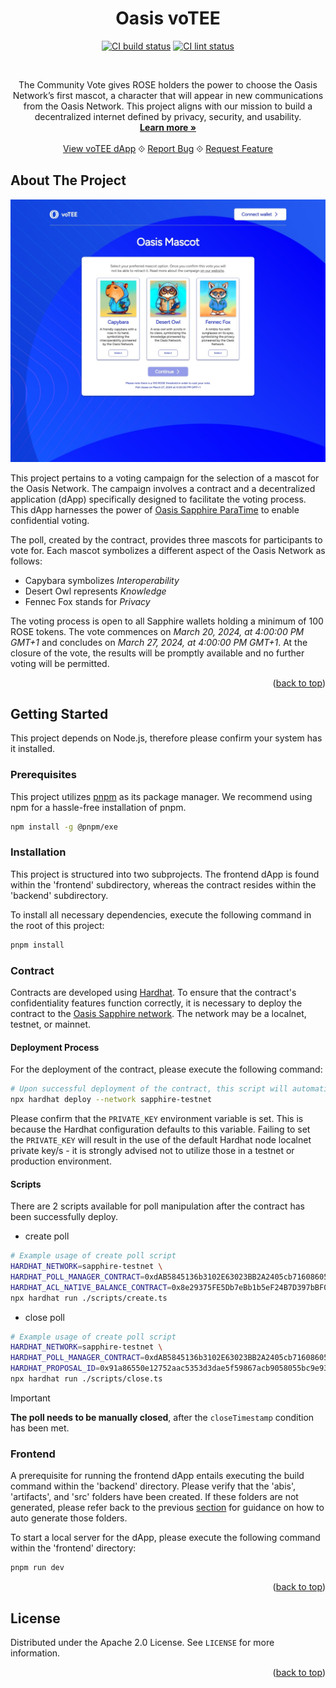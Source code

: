 <a name="readme-top"></a>

<h1 align="center">Oasis voTEE</h1>

<div align="center">

  [![CI build status][github-ci-build-badge]][github-ci-build-link]
  [![CI lint status][github-ci-lint-badge]][github-ci-lint-link]

</div>

<!-- PROJECT BASIC INFORMATION -->
<br />
<p align="center">
    The Community Vote gives ROSE holders the power to choose the Oasis Network’s first mascot,
    a character that will appear in new communications from the Oasis Network.
    This project aligns with our mission to build a decentralized internet defined by privacy, security, and usability.
    <br />
    <a href="https://oasisprotocol.org/oasis-mascot-voting"><strong>Learn more »</strong></a>
    <br />
    <br />
    <a href="https://votee.oasis.io/">View voTEE dApp</a>
    ⟐
    <a href="https://github.com/oasisprotocol/dapp-votee/issues/new/choose">Report Bug</a>
    ⟐
    <a href="https://github.com/oasisprotocol/dapp-votee/issues/new/choose">Request Feature</a>
</p>

<!-- ABOUT THE PROJECT -->

## About The Project

[![voTEE dApp][votee-voting-screenshot]](https://votee.oasis.io/)

This project pertains to a voting campaign for the selection of a mascot for the Oasis Network. The campaign involves a
contract and a decentralized application (dApp) specifically designed to facilitate the voting process. This dApp
harnesses the power of [Oasis Sapphire ParaTime](https://docs.oasis.io/dapp/sapphire/) to enable confidential voting.

The poll, created by the contract, provides three mascots for participants to vote for. Each mascot symbolizes a
different aspect of the Oasis Network as follows:

- Capybara symbolizes _Interoperability_
- Desert Owl represents _Knowledge_
- Fennec Fox stands for _Privacy_

The voting process is open to all Sapphire wallets holding a minimum of 100 ROSE tokens. The vote commences on _March
20, 2024, at 4:00:00 PM GMT+1_ and concludes on _March 27, 2024, at 4:00:00 PM GMT+1_. At the closure of the vote, the
results will be promptly available and no further voting will be permitted.

<p align="right">(<a href="#readme-top">back to top</a>)</p>

<!-- GETTING STARTED -->

## Getting Started

This project depends on Node.js, therefore please confirm your system has it installed.

### Prerequisites

This project utilizes [pnpm](https://pnpm.io/installation#prerequisites) as its package manager.
We recommend using npm for a hassle-free installation of pnpm.

```sh
npm install -g @pnpm/exe
```

### Installation

This project is structured into two subprojects. The frontend dApp is found within the
'frontend' subdirectory, whereas the contract resides within the 'backend' subdirectory.

To install all necessary dependencies, execute the following command in the root of this project:

```sh
pnpm install
```

### Contract

Contracts are developed using [Hardhat](https://hardhat.org/docs). To ensure that the contract's confidentiality
features function correctly, it is necessary to deploy the contract to
the [Oasis Sapphire network](https://docs.oasis.io/dapp/sapphire/). The network may be a localnet, testnet, or mainnet.

#### Deployment Process

For the deployment of the contract, please execute the following command:

```sh
# Upon successful deployment of the contract, this script will automatically generate a poll.
npx hardhat deploy --network sapphire-testnet
```

Please confirm that the `PRIVATE_KEY` environment variable is set. This is because the Hardhat configuration defaults to
this variable. Failing to set the `PRIVATE_KEY` will result in the use of the default Hardhat node localnet private
key/s - it is strongly advised not to utilize those in a testnet or production environment.

#### Scripts

There are 2 scripts available for poll manipulation after the contract has been successfully deploy.

- create poll

```sh
# Example usage of create poll script
HARDHAT_NETWORK=sapphire-testnet \
HARDHAT_POLL_MANAGER_CONTRACT=0xdAB5845136b3102E63023BB2A2405cb71608605d \
HARDHAT_ACL_NATIVE_BALANCE_CONTRACT=0x8e29375FE5Db7eBb1b5eF24B7D397bBF0B01De09 \
npx hardhat run ./scripts/create.ts
```

- close poll

```sh
# Example usage of create poll script
HARDHAT_NETWORK=sapphire-testnet \
HARDHAT_POLL_MANAGER_CONTRACT=0xdAB5845136b3102E63023BB2A2405cb71608605d \
HARDHAT_PROPOSAL_ID=0x91a86550e12752aac5353d3dae5f59867acb9058055bc9e9331db99f7e7f5627 \
npx hardhat run ./scripts/close.ts
```

> [!IMPORTANT]  
> **The poll needs to be manually closed**, after the `closeTimestamp` condition has been met.

### Frontend

A prerequisite for running the frontend dApp entails executing the build command within
the 'backend' directory. Please verify that the 'abis', 'artifacts', and 'src' folders have been created. If these
folders are not generated, please refer back to the previous <a href="#contract">section</a> for guidance on how to
auto generate those folders.

To start a local server for the dApp, please execute the following command within the 'frontend' directory:

```sh
pnpm run dev
```

<p align="right">(<a href="#readme-top">back to top</a>)</p>

<!-- LICENSE -->

## License

Distributed under the Apache 2.0 License. See `LICENSE` for more information.

<p align="right">(<a href="#readme-top">back to top</a>)</p>

<!-- MARKDOWN LINKS & IMAGES -->
<!-- https://www.markdownguide.org/basic-syntax/#reference-style-links -->

[github-ci-build-badge]: https://github.com/oasisprotocol/dapp-voting/actions/workflows/ci-build.yml/badge.svg
[github-ci-build-link]: https://github.com/oasisprotocol/dapp-voting/actions?query=workflow:ci-build+branch:master
[github-ci-lint-badge]: https://github.com/oasisprotocol/dapp-voting/actions/workflows/ci-lint.yml/badge.svg
[github-ci-lint-link]: https://github.com/oasisprotocol/dapp-voting/actions?query=workflow:ci-lint+branch:master
[votee-voting-screenshot]: ./images/votee-voting-screenshot.jpeg
